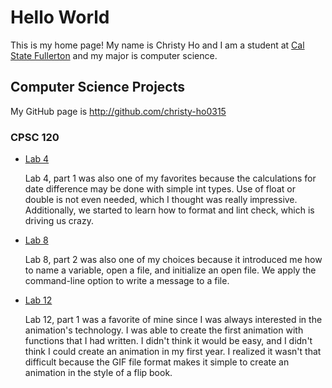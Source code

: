 # Hello World

This is my home page! My name is Christy Ho and I am a student at [Cal State Fullerton](http://www.fullerton.edu/) and my major is computer science.

## Computer Science Projects

My GitHub page is http://github.com/christy-ho0315

### CPSC 120

* [Lab 4](https://csufullerton.instructure.com/courses/3381162/assignments/34596717)

    Lab 4, part 1 was also one of my favorites because the calculations for date difference may be done with simple int types. Use of float or double is not even needed, which I thought was really impressive. Additionally, we started to learn how to format and lint check, which is driving us crazy.

* [Lab 8](https://csufullerton.instructure.com/courses/3381162/assignments/34650867)

    Lab 8, part 2 was also one of my choices because it introduced me how to name a variable, open a file, and initialize an open file. We apply the command-line option to write a message to a file.


* [Lab 12](https://csufullerton.instructure.com/courses/3381162/assignments/34727919)

    Lab 12, part 1 was a favorite of mine since I was always interested in the animation's technology. I was able to create the first animation with functions that I had written. I didn't think it would be easy, and I didn't think I could create an animation in my first year. I realized it wasn't that difficult because the GIF file format makes it simple to create an animation in the style of a flip book.